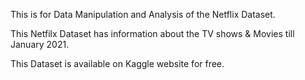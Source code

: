 This is for Data Manipulation and Analysis of the Netflix Dataset.

This Netfilx Dataset has information about the TV shows & Movies till January 2021.

This Dataset is available on Kaggle website for free.  
